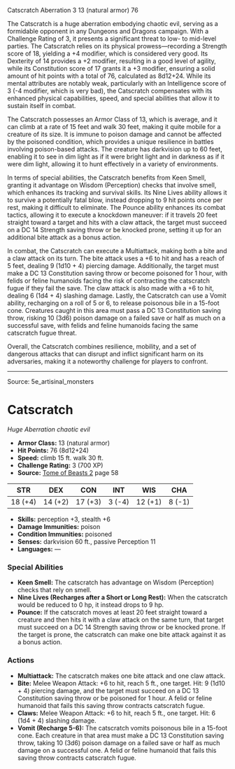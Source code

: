 <MonsterName/>Catscratch</MonsterName>
<CreatureType/>Aberration</CreatureType>
<CR/>3</CR>
<AC/>13 (natural armor)</AC>
<HP/>76</HP>
<summary>The Catscratch is a huge aberration embodying chaotic evil, serving as a formidable opponent in any Dungeons and Dragons campaign. With a Challenge Rating of 3, it presents a significant threat to low- to mid-level parties. The Catscratch relies on its physical prowess—recording a Strength score of 18, yielding a +4 modifier, which is considered very good. Its Dexterity of 14 provides a +2 modifier, resulting in a good level of agility, while its Constitution score of 17 grants it a +3 modifier, ensuring a solid amount of hit points with a total of 76, calculated as 8d12+24. While its mental attributes are notably weak, particularly with an Intelligence score of 3 (-4 modifier, which is very bad), the Catscratch compensates with its enhanced physical capabilities, speed, and special abilities that allow it to sustain itself in combat.</summary>

<detail>

The Catscratch possesses an Armor Class of 13, which is average, and it can climb at a rate of 15 feet and walk 30 feet, making it quite mobile for a creature of its size. It is immune to poison damage and cannot be affected by the poisoned condition, which provides a unique resilience in battles involving poison-based attacks. The creature has darkvision up to 60 feet, enabling it to see in dim light as if it were bright light and in darkness as if it were dim light, allowing it to hunt effectively in a variety of environments.

In terms of special abilities, the Catscratch benefits from Keen Smell, granting it advantage on Wisdom (Perception) checks that involve smell, which enhances its tracking and survival skills. Its Nine Lives ability allows it to survive a potentially fatal blow, instead dropping to 9 hit points once per rest, making it difficult to eliminate. The Pounce ability enhances its combat tactics, allowing it to execute a knockdown maneuver: if it travels 20 feet straight toward a target and hits with a claw attack, the target must succeed on a DC 14 Strength saving throw or be knocked prone, setting it up for an additional bite attack as a bonus action.

In combat, the Catscratch can execute a Multiattack, making both a bite and a claw attack on its turn. The bite attack uses a +6 to hit and has a reach of 5 feet, dealing 9 (1d10 + 4) piercing damage. Additionally, the target must make a DC 13 Constitution saving throw or become poisoned for 1 hour, with felids or feline humanoids facing the risk of contracting the catscratch fugue if they fail the save. The claw attack is also made with a +6 to hit, dealing 6 (1d4 + 4) slashing damage. Lastly, the Catscratch can use a Vomit ability, recharging on a roll of 5 or 6, to release poisonous bile in a 15-foot cone. Creatures caught in this area must pass a DC 13 Constitution saving throw, risking 10 (3d6) poison damage on a failed save or half as much on a successful save, with felids and feline humanoids facing the same catscratch fugue threat.

Overall, the Catscratch combines resilience, mobility, and a set of dangerous attacks that can disrupt and inflict significant harm on its adversaries, making it a noteworthy challenge for players to confront.</detail>



---

Source: 5e_artisinal_monsters

# Catscratch

*Huge* *Aberration* *chaotic evil*

- **Armor Class:** 13 (natural armor)
- **Hit Points:** 76 (8d12+24)
- **Speed:** climb 15 ft. walk 30 ft.
- **Challenge Rating:** 3 (700 XP)
- **Source:** [Tome of Beasts 2](https://koboldpress.com/kpstore/product/tome-of-beasts-2-for-5th-edition) page 58

| STR | DEX | CON | INT | WIS | CHA |
| --- | --- | --- | --- | --- | --- |
| 18 (+4) | 14 (+2) | 17 (+3) | 3 (-4) | 12 (+1) | 8 (-1) |

- **Skills:** perception +3, stealth +6
- **Damage Immunities:** poison
- **Condition Immunities:** poisoned
- **Senses:** darkvision 60 ft., passive Perception 11
- **Languages:** —

### Special Abilities

- **Keen Smell:** The catscratch has advantage on Wisdom (Perception) checks that rely on smell.
- **Nine Lives (Recharges after a Short or Long Rest):** When the catscratch would be reduced to 0 hp, it instead drops to 9 hp.
- **Pounce:** If the catscratch moves at least 20 feet straight toward a creature and then hits it with a claw attack on the same turn, that target must succeed on a DC 14 Strength saving throw or be knocked prone. If the target is prone, the catscratch can make one bite attack against it as a bonus action.

### Actions

- **Multiattack:** The catscratch makes one bite attack and one claw attack.
- **Bite:** Melee Weapon Attack: +6 to hit, reach 5 ft., one target. Hit: 9 (1d10 + 4) piercing damage, and the target must succeed on a DC 13 Constitution saving throw or be poisoned for 1 hour. A felid or feline humanoid that fails this saving throw contracts catscratch fugue.
- **Claws:** Melee Weapon Attack: +6 to hit, reach 5 ft., one target. Hit: 6 (1d4 + 4) slashing damage.
- **Vomit (Recharge 5-6):** The catscratch vomits poisonous bile in a 15-foot cone. Each creature in that area must make a DC 13 Constitution saving throw, taking 10 (3d6) poison damage on a failed save or half as much damage on a successful one. A felid or feline humanoid that fails this saving throw contracts catscratch fugue.




